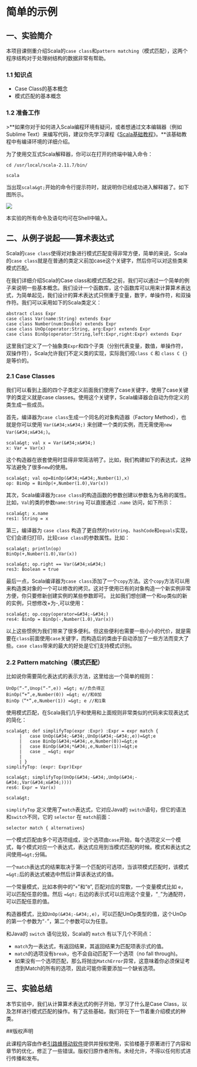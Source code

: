 # 简单的示例


## 一、实验简介

本项目课侧重介绍Scala的`case class`和`pattern matching`（模式匹配），这两个程序结构对于处理树结构的数据非常有帮助。

### 1.1 知识点

- Case Class的基本概念
- 模式匹配的基本概念

### 1.2 准备工作

&gt;**如果你对于如何进入Scala编程环境有疑问，或者想通过文本编辑器（例如Sublime Text）来编写代码，建议你先学习课程《[Scala基础教程](https://www.shiyanlou.com/courses/490)》。**该基础教程中有编译环境的详细介绍。

为了使用交互式Scala解释器，你可以在打开的终端中输入命令：

```
cd /usr/local/scala-2.11.7/bin/

scala
```

当出现`scala&gt;`开始的命令行提示符时，就说明你已经成功进入解释器了。如下图所示。

![](https://dn-anything-about-doc.qbox.me/document-uid162034labid1679timestamp1454472982090.png/wm)

本实验的所有命令及语句均可在Shell中输入。


## 二、从例子说起——算术表达式

Scala的`case class`使得对对象进行模式匹配变得非常方便，简单的来说，Scala的`case class`就是在普通的类定义前加case这个关键字，然后你可以对这些类来模式匹配。

在我们详细介绍Scala的Case class和模式匹配之前，我们可以通过一个简单的例子来说明一些基本概念。我们设计一个函数库，这个函数库可以用来计算算术表达式，为简单起见，我们设计的算术表达式只侧重于变量，数字，单操作符，和双操作符。我们可以采用如下的Scala类定义：

```
abstract class Expr
case class Var(name:String) extends Expr
case class Number(num:Double) extends Expr
case class UnOp(operator:String, arg:Expr) extends Expr
case class BinOp(operator:String,left:Expr,right:Expr) extends Expr
```
这里我们定义了一个抽象类`Expr`和四个子类（分别代表变量，数值，单操作符，双操作符），Scala允许我们不定义类的实现，实际我们视`class C` 和 `class C {}`是等价的。

### 2.1 Case Classes
我们可以看到上面的四个子类定义前面我们使用了case关键字，使用了case关键字的类定义就是case classes。使用这个关键字，Scala编译器会自动为你定义的类生成一些成员。


首先，编译器为`case class`生成一个同名的对象构造器（Factory Method），也就是你可以使用 `Var(&#34;x&#34;)` 来创建一个类的实例，而无需使用`new Var(&#34;x&#34;)`。

```
scala&gt; val x = Var(&#34;x&#34;)
x: Var = Var(x)
```

这个构造器在嵌套使用时显得非常简洁明了。比如，我们构建如下的表达式，这种写法避免了很多`new`的使用。

```
scala&gt; val op=BinOp(&#34;+&#34;,Number(1),x)
op: BinOp = BinOp(+,Number(1.0),Var(x))
```
其次，Scala编译器为`case class`的构造函数的参数创建以参数名为名称的属性。比如，`Val`的类的参数`name:String` 可以直接通过 `.name` 访问，如下所示：

```
scala&gt; x.name
res1: String = x
```

第三，编译器为 `case class` 构造了更自然的`toString`、`hashCode`和`equals`实现，它们会递归打印，比较`case class`的参数属性。比如：

```
scala&gt; println(op)
BinOp(+,Number(1.0),Var(x))

scala&gt; op.right == Var(&#34;x&#34;)
res3: Boolean = true
```

最后一点，Scala编译器为`case class`添加了一个`copy`方法。这个`copy`方法可以用来构造类对象的一个可以修改的拷贝。这对于使用已有的对象构造一个新实例非常方便，你只要修新创建实例的某些参数即可。
比如我们想创建一个和`op`类似的新的实例，只想修改+为-,可以使用：

```
scala&gt; op.copy(operator=&#34;-&#34;)
res4: BinOp = BinOp(-,Number(1.0),Var(x))
```

以上这些惯例为我们带来了很多便利。但这些便利也需要一些小小的代价，就是需要在`class`前面使用`case`关键字，而构造后的类由于自动添加了一些方法而变大了些。`case class`带来的最大的好处是它们支持模式识别。

### 2.2 Pattern matching（模式匹配）

比如说你需要简化表达式的表示方法，这里给出一个简单的规则：

```
UnOp(“-“,Unop(“-“,e)) =&gt; e//负负得正
BinOp(“+”,e,Number(0)) =&gt; e//和0加
BinOp（”*”,e,Number(1)) =&gt; e //和1乘
```

使用模式匹配，在Scala我们几乎和使用和上面规则非常类似的代码来实现表达式的简化：

```
scala&gt; def simplifyTop(expr :Expr) :Expr = expr match {
     |   case UnOp(&#34;-&#34;,UnOp(&#34;-&#34;,e))=&gt;e
     |   case BinOp(&#34;+&#34;,e,Number(0))=&gt;e
     |   case BinOp(&#34;*&#34;,e,Number(1))=&gt;e
     |   case _ =&gt; expr
     |    
     | }
simplifyTop: (expr: Expr)Expr 

scala&gt; simplifyTop(UnOp(&#34;-&#34;,UnOp(&#34;-&#34;,Var(&#34;x&#34;))))
res6: Expr = Var(x)
 
scala&gt;
```

`simplifyTop` 定义使用了`match`表达式，它对应Java的 `switch`语句，但它的语法和`switch`不同，它的 `selector` 在 `match`前面：

```
selector match { alternatives}
```

一个模式匹配由多个可选项组成，没个选项由`case`开始，每个选项定义一个模式，每个模式对应一个表达式，表达式应用到当模式匹配的时候。模式和表达式之间使用`=&gt;`分隔。


一个`match`表达式的结果取决于第一个匹配的可选项，当该项模式匹配时，该模式`=&gt;`后的表达式被选中然后计算该表达式的值。


一个常量模式，比如本例中的“`+`”和“`0`”, 匹配对应的常数，一个变量模式比如 `e`，可以匹配任意的值。然后 `=&gt;` 右边的表示式可以应用这个变量，“`_`”为通配符，可以匹配任意的值。


构造器模式，比如`UnOp(&#34;-&#34;,e)`，可以匹配UnOp类型的值，这个UnOp的第一个参数为“`-`”，第二个参数可以为任意。

和Java的 `switch` 语句比较，Scala的 `match` 有以下几个不同点：

- `match`为一表达式，有返回结果，其返回结果为匹配项表示式的值。
- `match`的选项没有`break`，也不会自动匹配下一个选项（no fall through)。
- 如果没有一个选项匹配，那么将抛出`MatchError`异常，这意味着你必须保证考虑到Match的所有的选项，因此可能你需要添加一个缺省选项。

## 三、实验总结

本节实验中，我们从计算算术表达式的例子开始，学习了什么是Case Class，以及怎样进行模式匹配的操作。有了这些基础，我们将在下一节着重介绍模式的种类。

##版权声明

此课程内容由作者[引路蜂移动软件](http://www.imobilebbs.com/)提供并授权使用，实验楼基于原著进行了内容和章节的优化，修正了一些错误。版权归原作者所有。未经允许，不得以任何形式进行传播和发布。
